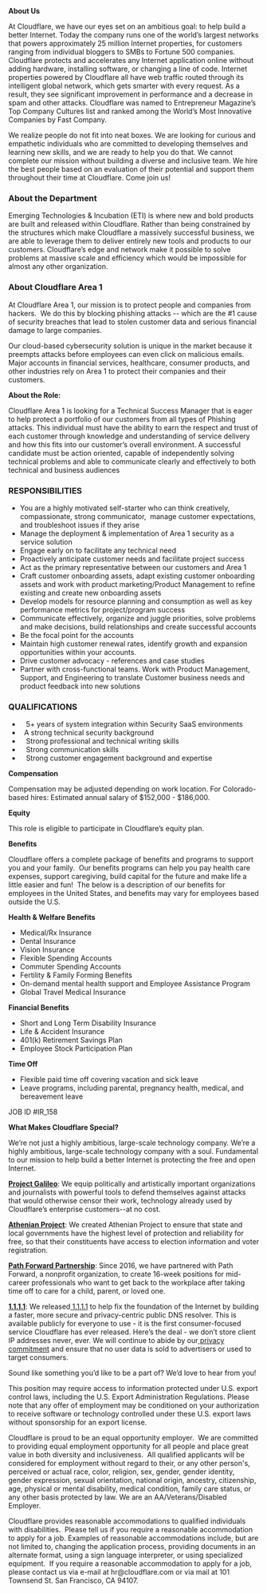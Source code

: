 <div class="content-intro">
	<div><strong>About Us</strong></div>
	<div>
		<p><span style="font-weight: 400;">At Cloudflare, we have our eyes set on an ambitious goal: to help build a better Internet. Today the company runs one of the world’s largest networks that powers approximately 25 million Internet properties, for customers ranging from individual bloggers to SMBs to Fortune 500 companies. Cloudflare protects and accelerates any Internet application online without adding hardware, installing software, or changing a line of code. Internet properties powered by Cloudflare all have web traffic routed through its intelligent global network, which gets smarter with every request. As a result, they see significant improvement in performance and a decrease in spam and other attacks. Cloudflare was named to Entrepreneur Magazine’s Top Company Cultures list and ranked among the World’s Most Innovative Companies by Fast Company.</span><span style="font-weight: 400;">&nbsp;</span></p>
		<p><span style="font-weight: 400;">We realize people do not fit into neat boxes. We are looking for curious and empathetic individuals who are committed to developing themselves and learning new skills, and we are ready to help you do that. We cannot complete our mission without building a diverse and inclusive team. We hire the best people based on an evaluation of their potential and support them throughout their time at Cloudflare. Come join us!&nbsp;</span></p>
	</div>
</div>
<h3><strong>About the Department</strong></h3>
<p><span style="font-weight: 400;">Emerging Technologies &amp; Incubation (ETI) is where new and bold products are built and released within Cloudflare. Rather than being constrained by the structures which make Cloudflare a massively successful business, we are able to leverage them to deliver entirely new tools and products to our customers. Cloudflare’s edge and network make it possible to solve problems at massive scale and efficiency which would be impossible for almost any other organization.</span></p>
<h3><strong>About Cloudflare Area 1</strong></h3>
<p><span style="font-weight: 400;">At Cloudflare Area 1, our mission is to protect people and companies from hackers.&nbsp; We do this by blocking phishing attacks -- which are the #1 cause of security breaches that lead to stolen customer data and serious financial damage to large companies.&nbsp;&nbsp;</span></p>
<p><span style="font-weight: 400;">Our cloud-based cybersecurity solution is unique in the market because it preempts attacks before employees can even click on malicious emails. Major accounts in financial services, healthcare, consumer products, and other industries rely on Area 1 to protect their companies and their customers.&nbsp;&nbsp;</span></p>
<p><strong>About the Role:</strong></p>
<p><span style="font-weight: 400;">Cloudflare Area 1 is looking for a Technical Success Manager that is eager to help protect a portfolio of our customers from all types of Phishing attacks. This individual must have the ability to earn the respect and trust of each customer through knowledge and understanding of service delivery and how this fits into our customer’s overall environment. A successful candidate must be action oriented, capable of independently solving technical problems and able to communicate clearly and effectively to both technical and business audiences</span></p>
<h3><strong>RESPONSIBILITIES</strong></h3>
<ul>
	<li style="font-weight: 400;"><span style="font-weight: 400;">You are a highly motivated self-starter who can think creatively, compassionate, strong communicator,&nbsp; manage customer expectations, and troubleshoot issues if they arise</span></li>
	<li style="font-weight: 400;"><span style="font-weight: 400;">Manage the deployment &amp; implementation of Area 1 security as a service solution</span></li>
	<li style="font-weight: 400;"><span style="font-weight: 400;">Engage early on to facilitate any technical need&nbsp;</span></li>
	<li style="font-weight: 400;"><span style="font-weight: 400;">Proactively anticipate customer needs and facilitate project success</span></li>
	<li style="font-weight: 400;"><span style="font-weight: 400;">Act as the primary representative between our customers and Area 1</span></li>
	<li style="font-weight: 400;"><span style="font-weight: 400;">Craft customer onboarding assets, adapt existing customer onboarding assets and work with product marketing/Product Management to refine existing and create new onboarding assets</span></li>
	<li style="font-weight: 400;"><span style="font-weight: 400;">Develop models for resource planning and consumption as well as key performance metrics for project/program success</span></li>
	<li style="font-weight: 400;"><span style="font-weight: 400;">Communicate effectively, organize and juggle priorities, solve problems and make decisions, build relationships and create successful accounts</span></li>
	<li style="font-weight: 400;"><span style="font-weight: 400;">Be the focal point for the accounts</span></li>
	<li style="font-weight: 400;"><span style="font-weight: 400;">Maintain high customer renewal rates, identify growth and expansion opportunities within your accounts.</span></li>
	<li style="font-weight: 400;"><span style="font-weight: 400;">Drive customer advocacy - references and case studies</span></li>
	<li style="font-weight: 400;"><span style="font-weight: 400;">Partner with cross-functional teams. Work with Product Management, Support, and Engineering to translate Customer business needs and product feedback into new solutions</span></li>
</ul>
<h3><strong>QUALIFICATIONS</strong></h3>
<ul>
	<li style="font-weight: 400;"><span style="font-weight: 400;">&nbsp;&nbsp;</span><span style="font-weight: 400;"> </span><span style="font-weight: 400;">5+ years of system integration within Security SaaS environments</span></li>
	<li style="font-weight: 400;"><span style="font-weight: 400;">&nbsp;</span><span style="font-weight: 400;"> </span><span style="font-weight: 400;">A strong technical security background</span></li>
	<li style="font-weight: 400;"><span style="font-weight: 400;">&nbsp;&nbsp;</span><span style="font-weight: 400;"> </span><span style="font-weight: 400;">Strong professional and technical writing skills</span></li>
	<li style="font-weight: 400;"><span style="font-weight: 400;">&nbsp;&nbsp;</span><span style="font-weight: 400;"> </span><span style="font-weight: 400;">Strong communication skills</span></li>
	<li style="font-weight: 400;"><span style="font-weight: 400;">&nbsp;&nbsp;</span><span style="font-weight: 400;"> </span><span style="font-weight: 400;">Strong customer engagement background and expertise</span></li>
</ul>
<p><strong>Compensation</strong></p>
<p><span style="font-weight: 400;">Compensation may be adjusted depending on work location. For Colorado-based hires: Estimated annual salary of $<span data-sheets-value="{&quot;1&quot;:3,&quot;3&quot;:152000}" data-sheets-userformat="{&quot;2&quot;:515,&quot;3&quot;:{&quot;1&quot;:0},&quot;4&quot;:{&quot;1&quot;:2,&quot;2&quot;:15724527},&quot;12&quot;:0}">152,000</span> - $<span data-sheets-value="{&quot;1&quot;:3,&quot;3&quot;:186000}" data-sheets-userformat="{&quot;2&quot;:515,&quot;3&quot;:{&quot;1&quot;:0},&quot;4&quot;:{&quot;1&quot;:2,&quot;2&quot;:15724527},&quot;12&quot;:0}">186,000</span>.</span></p>
<p><strong>Equity</strong></p>
<p><span style="font-weight: 400;">This role is eligible to participate in Cloudflare’s equity plan.</span></p>
<p><strong>Benefits</strong></p>
<p><span style="font-weight: 400;">Cloudflare offers a complete package of benefits and programs to support you and your family.&nbsp; Our benefits programs can help you pay health care expenses, support caregiving, build capital for the future and make life a little easier and fun!&nbsp; The below is a description of our benefits for employees in the United States, and benefits may vary for employees based outside the U.S.</span></p>
<p><strong>Health &amp; Welfare Benefits</strong></p>
<ul>
	<li style="font-weight: 400;"><span style="font-weight: 400;">Medical/Rx Insurance</span></li>
	<li style="font-weight: 400;"><span style="font-weight: 400;">Dental Insurance</span></li>
	<li style="font-weight: 400;"><span style="font-weight: 400;">Vision Insurance</span></li>
	<li style="font-weight: 400;"><span style="font-weight: 400;">Flexible Spending Accounts</span></li>
	<li style="font-weight: 400;"><span style="font-weight: 400;">Commuter Spending Accounts</span></li>
	<li style="font-weight: 400;"><span style="font-weight: 400;">Fertility &amp; Family Forming Benefits</span></li>
	<li style="font-weight: 400;"><span style="font-weight: 400;">On-demand mental health support and Employee Assistance Program</span></li>
	<li style="font-weight: 400;"><span style="font-weight: 400;">Global Travel Medical Insurance</span></li>
</ul>
<p><strong>Financial Benefits</strong></p>
<ul>
	<li style="font-weight: 400;"><span style="font-weight: 400;">Short and Long Term Disability Insurance</span></li>
	<li style="font-weight: 400;"><span style="font-weight: 400;">Life &amp; Accident Insurance</span></li>
	<li style="font-weight: 400;"><span style="font-weight: 400;">401(k) Retirement Savings Plan</span></li>
	<li style="font-weight: 400;"><span style="font-weight: 400;">Employee Stock Participation Plan</span></li>
</ul>
<p><strong>Time Off</strong></p>
<ul>
	<li style="font-weight: 400;"><span style="font-weight: 400;">Flexible paid time off covering vacation and sick leave</span></li>
	<li style="font-weight: 400;"><span style="font-weight: 400;">Leave programs, including parental, pregnancy health, medical, and bereavement leave</span></li>
</ul>
<p>JOB ID #IR_158</p>
<div class="content-conclusion">
	<p><strong>What Makes Cloudflare Special?</strong></p>
	<p><span style="font-weight: 400;">We’re not just a highly ambitious, large-scale technology company. We’re a highly ambitious, large-scale technology company with a soul. Fundamental to our mission to help build a better Internet is protecting the free and open Internet.</span></p>
	<p><a href="https://blog.cloudflare.com/protecting-free-expression-online/"><strong>Project Galileo</strong></a><span style="font-weight: 400;">: We equip politically and artistically important organizations and journalists with powerful tools to defend themselves against attacks that would otherwise censor their work, technology already used by Cloudflare’s enterprise customers--at no cost.</span></p>
	<p><strong><a href="https://www.cloudflare.com/athenian/">Athenian Project</a></strong><span style="font-weight: 400;">: We created Athenian Project to ensure that state and local governments have the highest level of protection and reliability for free, so that their constituents have access to election information and voter registration.</span></p>
	<p><a href="https://blog.cloudflare.com/tag/path-forward/"><strong>Path Forward Partnership</strong></a><span style="font-weight: 400;">: Since 2016, we have partnered with Path Forward, a nonprofit organization, to create 16-week positions for mid-career professionals who want to get back to the workplace after taking time off to care for a child, parent, or loved one.</span></p>
	<p><a href="https://1.1.1.1/"><strong>1.1.1.1</strong></a><span style="font-weight: 400;">: We released</span><a href="https://1.1.1.1/"> <span style="font-weight: 400;">1.1.1.1</span></a><span style="font-weight: 400;"> to help fix the foundation of the Internet by building a faster, more secure and privacy-centric public DNS resolver. This is available publicly for everyone to use - it is the first consumer-focused service Cloudflare has ever released. Here’s the deal - we don’t store client IP addresses never, ever. We will continue to abide by our</span><a href="https://developers.cloudflare.com/1.1.1.1/privacy/public-dns-resolver"> privacy commitment</a><span style="font-weight: 400;"> and ensure that no user data is sold to advertisers or used to target consumers.</span></p>
	<p><span style="font-weight: 400;">Sound like something you’d like to be a part of? We’d love to hear from you!</span></p>
	<p><span style="font-weight: 400;">This position may require access to information protected under U.S. export control laws, including the U.S. Export Administration Regulations. Please note that any offer of employment may be conditioned on your authorization to receive software or technology controlled under these U.S. export laws without sponsorship for an export license.</span></p>
	<p><span style="font-weight: 400;">Cloudflare is proud to be an equal opportunity employer. &nbsp;We are committed to providing equal employment opportunity for all people and place great value in both diversity and inclusiveness. &nbsp;All qualified applicants will be considered for employment without regard to their, or any other person's, perceived or actual</span> <span style="font-weight: 400;">race, color, religion, sex, gender, gender identity, gender expression, sexual orientation, national origin, ancestry, citizenship, age, physical or mental disability, medical condition, family care status, or any other basis protected by law. </span><span style="font-weight: 400;">We are an AA/Veterans/Disabled Employer.</span></p>
	<p><span style="font-weight: 400;">Cloudflare provides reasonable accommodations to qualified individuals with disabilities. &nbsp;Please tell us if you require a reasonable accommodation to apply for a job. Examples of reasonable accommodations include, but are not limited to, changing the application process, providing documents in an alternate format, using a sign language interpreter, or using specialized equipment. &nbsp;If you require a reasonable accommodation to apply for a job, please contact us via e-mail at </span><span style="font-weight: 400;">hr@cloudflare.com</span><span style="font-weight: 400;"> or via mail at 101 Townsend St. San Francisco, CA 94107.</span></p>
</div>